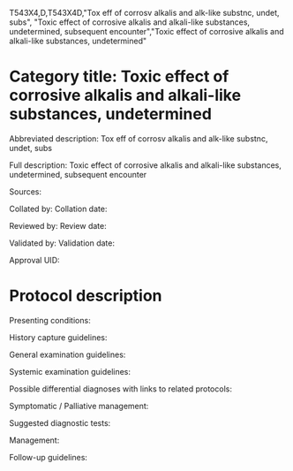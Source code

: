 T543X4,D,T543X4D,"Tox eff of corrosv alkalis and alk-like substnc, undet, subs", "Toxic effect of corrosive alkalis and alkali-like substances, undetermined, subsequent encounter","Toxic effect of corrosive alkalis and alkali-like substances, undetermined"
# Category title: Toxic effect of corrosive alkalis and alkali-like substances, undetermined

Abbreviated description: Tox eff of corrosv alkalis and alk-like substnc, undet, subs

Full description: Toxic effect of corrosive alkalis and alkali-like substances, undetermined, subsequent encounter

Sources:

Collated by:
Collation date:

Reviewed by:
Review date:

Validated by:
Validation date:

Approval UID:

# Protocol description

Presenting conditions:

History capture guidelines:

General examination guidelines:

Systemic examination guidelines:

Possible differential diagnoses with links to related protocols:

Symptomatic / Palliative management:

Suggested diagnostic tests:

Management:

Follow-up guidelines:
